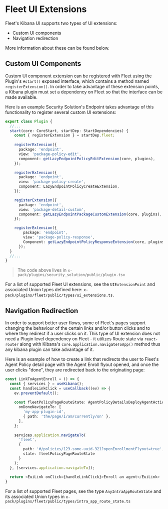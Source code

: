 # Fleet UI Extensions

Fleet's Kibana UI supports two types of UI extensions:

- Custom UI components
- Navigation redirection

More information about these can be found below.


## Custom UI Components

Custom UI component extension can be registered with Fleet using the Plugin's `#start()` exposed interface, which contains a method named `registerExtension()`. In order to take advantage of these extension points, a Kibana plugin must set a dependency on Fleet so that the interface can be made available.

Here is an example Security Solution's Endpoint takes advantage of this functionality to register several custom UI extensions:

```typescript
export class Plugin {
  //...
  start(core: CoreStart, startDep: StartDependencies) {
    const { registerExtension } = startDep.fleet;
    
    registerExtension({
      package: 'endpoint',
      view: 'package-policy-edit',
      component: getLazyEndpointPolicyEditExtension(core, plugins),
    });

    registerExtension({
      package: 'endpoint',
      view: 'package-policy-create',
      component: LazyEndpointPolicyCreateExtension,
    });

    registerExtension({
      package: 'endpoint',
      view: 'package-detail-custom',
      component: getLazyEndpointPackageCustomExtension(core, plugins),
    });

    registerExtension({
        package: 'endpoint',
        view: 'package-policy-response',
        Component: getLazyEndpointPolicyResponseExtension(core, plugins),
      });
  }
  //...
}
```

> The code above lives in `x-pack/plugins/security_solution/public/plugin.tsx`

For a list of supported Fleet UI extensions, see the `UIExtensionPoint` and associated Union types defined here: `x-pack/plugins/fleet/public/types/ui_extensions.ts`.




## Navigation Redirection

In order to support better user flows, some of Fleet's pages support changing the behaviour of the certain links and/or button clicks and to where they redirect if a user clicks on it. This type of UI extension does not need a Plugin level dependency on Fleet - it utilizes Route state via `react-router` along with Kibana's `core.application.navigateToApp()` method thus any kibana plugin can take advantage of it.

Here is an example of how to create a link that redirects the user to Fleet's Agent Policy detail page with the Agent Enroll flyout opened, and once the user clicks "done", they are redirected back to the originating page:

```typescript jsx
const LinkToAgentEnroll = () => {
  const { services } = useKibana();
  const handleLinkClick = useCallback((ev) => {
    ev.preventDefault();
    
    const fleetPolicyPageRouteState: AgentPolicyDetailsDeployAgentAction = {
      onDoneNavigateTo: [
        'my-app-plugin-id',
        { path: 'the/page/I/am/currently/on' },
      ],
    };
    
    services.application.navigateTo(
      'fleet',
      {
        path: '#/policies/123-some-uuid-321?openEnrollmentFlyout=true',
        state: fleetPolicyPageRouteState
      }
    );
  }, [services.application.navigateTo]);
  
  return <EuiLink onClick={handleLinkClick}>Enroll an agent</EuiLink>
}
```

For a list of supported Fleet pages, see the type `AnyIntraAppRouteState` and its associated Union types in `x-pack/plugins/fleet/public/types/intra_app_route_state.ts`
